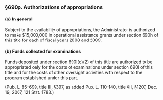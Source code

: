 ### §690p. Authorizations of appropriations ###

#### (a) In general ####

Subject to the availability of appropriations, the Administrator is authorized to make $15,000,000 in operational assistance grants under section 690h of this title for each of fiscal years 2008 and 2009.

#### (b) Funds collected for examinations ####

Funds deposited under section 690l(c)(2) of this title are authorized to be appropriated only for the costs of examinations under section 690l of this title and for the costs of other oversight activities with respect to the program established under this part.

(Pub. L. 85–699, title III, §397, as added Pub. L. 110–140, title XII, §1207, Dec. 19, 2007, 121 Stat. 1783.)